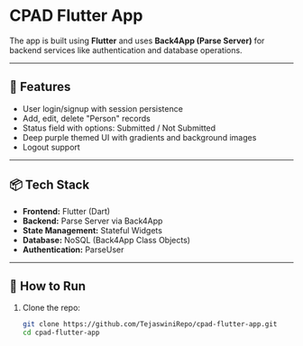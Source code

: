 # CPAD Flutter App

The app is built using **Flutter** and uses **Back4App (Parse Server)** for backend services like authentication and database operations.

---

## 📱 Features

- User login/signup with session persistence
- Add, edit, delete "Person" records
- Status field with options: Submitted / Not Submitted
- Deep purple themed UI with gradients and background images
- Logout support

---

## 📦 Tech Stack

- **Frontend:** Flutter (Dart)
- **Backend:** Parse Server via Back4App
- **State Management:** Stateful Widgets
- **Database:** NoSQL (Back4App Class Objects)
- **Authentication:** ParseUser

---

## 🚀 How to Run

1. Clone the repo:
   ```bash
   git clone https://github.com/TejaswiniRepo/cpad-flutter-app.git
   cd cpad-flutter-app
